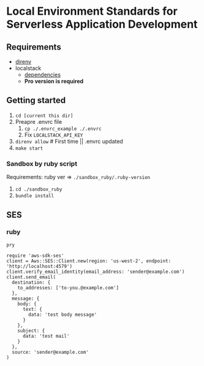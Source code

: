 # Local Environment Standards for Serverless Application Development
## Requirements
* [direnv](https://github.com/direnv/direnv)
* localstack
    * [dependencies](https://github.com/localstack/localstack#requirements)
    * **Pro version is required**

## Getting started
1. `cd [current this dir]`
1. Preapre .envrc file
    1. `cp ./.envrc_example ./.envrc`
    1. Fix `LOCALSTACK_API_KEY`
1. `direnv allow` # First time || .envrc updated
1. `make start`
### Sandbox by ruby script
Requirements: ruby ver => `./sandbox_ruby/.ruby-version`
1. `cd ./sandbox_ruby`
1. `bundle install`

## SES
### ruby
`pry`
```erbruby
require 'aws-sdk-ses'
client = Aws::SES::Client.new(region: 'us-west-2', endpoint: 'http://localhost:4579')
client.verify_email_identity(email_address: 'sender@example.com')
client.send_email(
  destination: {
    to_addresses: ['to-you.@example.com']
  },
  message: {
    body: {
      text: {
        data: 'test body message'
      }
    },
    subject: {
      data: 'test mail'
    }
  },
  source: 'sender@example.com'
)
```

